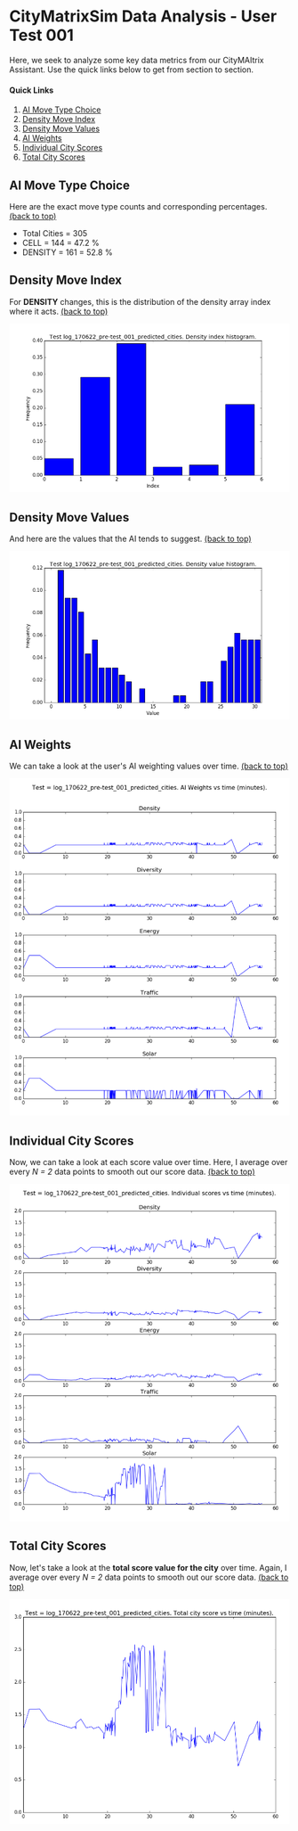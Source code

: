 # CityMatrixSim Data Analysis - User Test 001

Here, we seek to analyze some key data metrics from our CityMAItrix Assistant. Use the quick links below to get from section to section.

#### Quick Links

1. [AI Move Type Choice](#ai-move-type-choice)
2. [Density Move Index](#density-move-index)
3. [Density Move Values](#density-move-values)
4. [AI Weights](#ai-weights)
5. [Individual City Scores](#individual-city-scores)
6. [Total City Scores](#total-city-scores)

## AI Move Type Choice

Here are the exact move type counts and corresponding percentages. [(back to top)](#quick-links)

- Total Cities = 305
- CELL = 144 = 47.2 %
- DENSITY = 161 = 52.8 %

## Density Move Index

For **DENSITY** changes, this is the distribution of the density array index where it acts. [(back to top)](#quick-links)

![Alt](data_new/log_170622_pre-test_001_predicted_cities_density_indices.png)

## Density Move Values

And here are the values that the AI tends to suggest. [(back to top)](#quick-links)

![Alt](data_new/log_170622_pre-test_001_predicted_cities_density_values.png)

## AI Weights

We can take a look at the user's AI weighting values over time. [(back to top)](#quick-links)

![Alt](data_new/log_170622_pre-test_001_predicted_cities_ai_weights.png)

## Individual City Scores

Now, we can take a look at each score value over time. Here, I average over every *N = 2* data points to smooth out our score data. [(back to top)](#quick-links)

![Alt](data_new/log_170622_pre-test_001_predicted_cities_indi_scores.png)

## Total City Scores

Now, let's take a look at the **total score value for the city** over time. Again, I average over every *N = 2* data points to smooth out our score data. [(back to top)](#quick-links)

![Alt](data_new/log_170622_pre-test_001_predicted_cities_total_score.png)